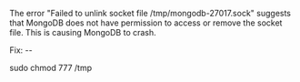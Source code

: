 The error "Failed to unlink socket file /tmp/mongodb-27017.sock" suggests that MongoDB does not have permission to access or remove the socket file. This is causing MongoDB to crash.

Fix: --

sudo chmod 777 /tmp
